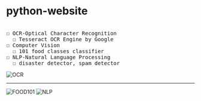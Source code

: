 # python-website
<pre>

☐ OCR-Optical Character Recognition
  ☐ Tesseract OCR Engine by Google
☐ Computer Vision
  ☐ 101 food classes classifier
☐ NLP-Natural Language Processing
  ☐ disaster detector, spam detector
</pre>
<!-- ![OCR](https://i.giphy.com/media/cGd3NE167XlmTNWs0h/source.gif) -->
![OCR](https://i.giphy.com/media/jLuCdovtokReYFDvIy/source.gif)
<hr>

<!-- ![FOOD101](https://i.giphy.com/media/O1iyvCcPanF2CO1WOQ/source.gif) -->
![FOOD101](https://i.giphy.com/media/n6H5YAltKEyag4aQXo/source.gif)
![NLP](https://i.giphy.com/media/2VvT1438yyX6WbhpVC/source.gif)
